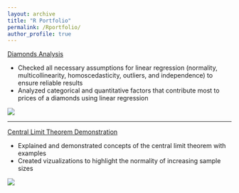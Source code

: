 ```yaml
---
layout: archive
title: "R Portfolio"
permalink: /Rportfolio/
author_profile: true
---
```


[Diamonds Analysis](https://github.com/Andrustn/Andrustn.github.io/tree/master/R/Diamonds)

- Checked all necessary assumptions for linear regression (normality, multicollinearity, homoscedasticity, outliers, and independence) to ensure reliable results
- Analyzed categorical and quantitative factors that contribute most to prices of a diamonds using linear regression

<img src="images/Screen Shot 2021-07-06 at 16.28.12.png?raw=true"/>

---
[Central Limit Theorem Demonstration](https://github.com/Andrustn/Andrustn.github.io/tree/master/R/Central%20Limit%20Theorem)

- Explained and demonstrated concepts of the central limit theorem with examples
- Created vizualizations to highlight the normality of increasing sample sizes

<img src="images/Screen Shot 2021-07-06 at 16.31.39.png?raw=true"/>


